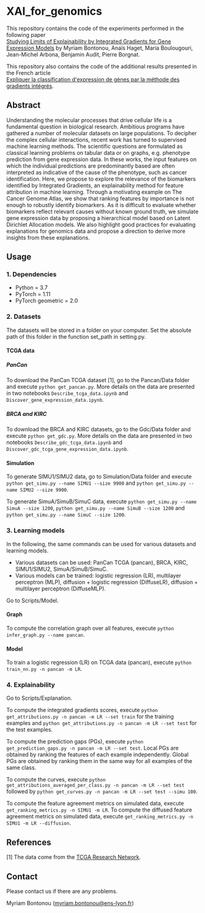 # XAI_for_genomics

This repository contains the code of the experiments performed in the following paper\
[Studying Limits of Explainability by Integrated Gradients for Gene Expression Models](https://arxiv.org/pdf/2303.11336v1.pdf)
by Myriam Bontonou, Anaïs Haget, Maria Boulougouri, Jean-Michel Arbona, Benjamin Audit, Pierre Borgnat.

This repository also contains the code of the additional results presented in the French article\
[Expliquer la classification d'expression de gènes par la méthode des gradients intégrés]().


## Abstract
Understanding the molecular processes that drive cellular life is a fundamental question in biological research. Ambitious programs have gathered a number of molecular datasets on large populations. To decipher the complex cellular interactions, recent work has turned to supervised machine learning methods. The scientific questions are formulated as classical learning problems on tabular data or on graphs, e.g. phenotype prediction from gene expression data. In these works, the input features on which the individual predictions are predominantly based are often interpreted as indicative of the cause of the phenotype, such as cancer identification.
Here, we propose to explore the relevance of the biomarkers identified by Integrated Gradients, an explainability method for feature attribution in machine learning. Through a motivating example on The Cancer Genome Atlas, we show that ranking features by importance is not enough to robustly identify biomarkers. As it is difficult to evaluate whether biomarkers reflect relevant causes without known ground truth, we simulate gene expression data by proposing a hierarchical model based on Latent Dirichlet Allocation models. We also highlight good practices for evaluating explanations for genomics data and propose a direction to derive more insights from these explanations.

## Usage
### 1. Dependencies
- Python = 3.7
- PyTorch = 1.11
- PyTorch geometric = 2.0


### 2. Datasets
The datasets will be stored in a folder on your computer. Set the absolute path of this folder in the function set_path in setting.py.

#### TCGA data
##### PanCan
To download the PanCan TCGA dataset [1], go to the Pancan/Data folder and execute `python get_pancan.py`.
More details on the data are presented in two notebooks `Describe_tcga_data.ipynb` and `Discover_gene_expression_data.ipynb`.

##### BRCA and KIRC
To download the BRCA and KIRC datasets, go to the Gdc/Data folder and execute `python get_gdc.py`.
More details on the data are presented in two notebooks `Describe_gdc_tcga_data.ipynb` and `Discover_gdc_tcga_gene_expression_data.ipynb`.

#### Simulation
To generate SIMU1/SIMU2 data, go to Simulation/Data folder and execute `python get_simu.py --name SIMU1 --size 9900` and `python get_simu.py --name SIMU2 --size 9900`.

To generate SimuA/SimuB/SimuC data, execute `python get_simu.py --name SimuA --size 1200`, `python get_simu.py --name SimuB --size 1200` and `python get_simu.py --name SimuC --size 1200`.


### 3. Learning models
In the following, the same commands can be used for various datasets and learning models.
- Various datasets can be used: PanCan TCGA (pancan), BRCA, KIRC, SIMU1/SIMU2, SimuA/SimuB/SimuC. 
- Various models can be trained: logistic regression (LR), multilayer perceptron (MLP), diffusion + logistic regression (DiffuseLR), diffusion + multilayer perceptron (DiffuseMLP).

Go to Scripts/Model.
#### Graph
To compute the correlation graph over all features, execute `python infer_graph.py --name pancan`.

#### Model
To train a logistic regression (LR) on TCGA data (pancan), execute `python train_nn.py -n pancan -m LR`.


### 4. Explainability
Go to Scripts/Explanation.

To compute the integrated gradients scores, execute `python get_attributions.py -n pancan -m LR --set train` for the training examples and `python get_attributions.py -n pancan -m LR --set test` for the test examples.

To compute the prediction gaps (PGs), execute `python get_prediction_gaps.py -n pancan -m LR --set test`. Local PGs are obtained by ranking the features of each example independently. Global PGs are obtained by ranking them in the same way for all examples of the same class.

To compute the curves, execute `python get_attributions_averaged_per_class.py -n pancan -m LR --set test` followed by `python get_curves.py -n pancan -m LR --set test --simu 100`.

To compute the feature agreement metrics on simulated data, execute `get_ranking_metrics.py -n SIMU1 -m LR`. To compute the diffused feature agreement metrics on simulated data, execute `get_ranking_metrics.py -n SIMU1 -m LR --diffusion`.

## References
[1] The data come from the [TCGA Research Network](https://www.cancer.gov/tcga).

## Contact
Please contact us if there are any problems.

Myriam Bontonou (myriam.bontonou@ens-lyon.fr)
